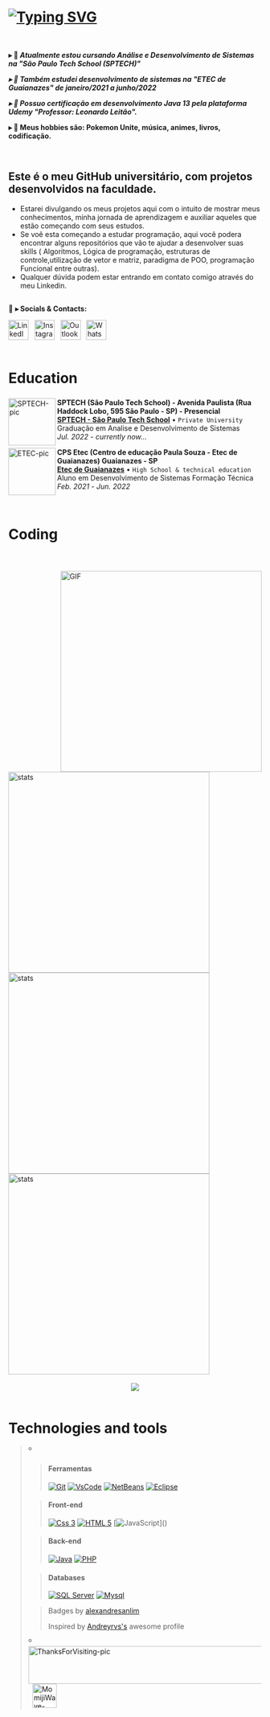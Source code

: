 <!--
❗ ➤ References used in this Repository:
🔗 • https://github.com/kyechan99/capsule-render
🔗 • https://github.com/antonkomarev/github-profile-views-counter
🔗 • https://github.com/DenverCoder1/custom-icon-badges
🔗 • https://github.com/DenverCoder1/github-readme-streak-stats
🔗 • https://github.com/anuraghazra/github-readme-stats
🔗 • https://github.com/lucassilvallima/Badges4-README.md-Profile
🔗 • https://profilepicturemaker.com
🔗 • https://devicon.dev
🔗 • https://shields.io
🔗 • https://emoji.gg
🔗 • https://getemoji.com
🔗 • https://github.com/juletopi/juletopi
🔗 • https://github.com/DarkBear0121
-->


###
# [![Typing SVG](https://readme-typing-svg.demolab.com?font=Arial&size=40&pause=1000&color=FFFFFF&background=FFFFFF00&vCenter=true&width=1000&height=60&lines=%F0%9F%91%8B+Olá+Meu+nome+é+Lucas,+e+eu+sou+um+desenvolvedor)](https://git.io/typing-svg)

<br>

**▸ 🔭 <i> Atualmente estou cursando Análise e Desenvolvimento de Sistemas na "São Paulo Tech School (SPTECH)"**

**▸ 🔭 Também estudei desenvolvimento de sistemas na "ETEC de Guaianazes" de janeiro/2021 a junho/2022**

**▸ 🔭 Possuo certificação em desenvolvimento Java 13 pela plataforma Udemy "Professor: Leonardo Leitão". </i>**

**▸ 🔭 Meus hobbies são: Pokemon Unite, música, animes, livros, codificação. </i>**

<br>

## <h2>Este é o meu GitHub universitário, com projetos desenvolvidos na faculdade.</h2>
  - Estarei divulgando os meus projetos aqui com o intuito de mostrar meus conhecimentos, minha jornada de aprendizagem e auxiliar aqueles que estão começando com seus estudos.
 - Se voê esta começando a estudar programação, aqui você podera encontrar alguns repositórios que vão te ajudar a desenvolver suas skills ( Algoritmos, Lógica de programação, estruturas de controle,utilização de vetor e matriz, paradigma de POO, programação Funcional entre outras).
 - Qualquer dúvida podem  estar entrando em contato comigo através do meu Linkedin.  <br>

##

💬 **▸ Socials & Contacts:**

<div align='left'>
    <a href="https://www.linkedin.com/in/lucas-analistasistemas/"><img src="https://cdn.jsdelivr.net/gh/devicons/devicon/icons/linkedin/linkedin-original.svg"  width="40" height="40" alt="LinkedIn-icon"></a>&nbsp;&nbsp;
<a href="https://www.instagram.com/luckas_sillva_lima/"><img src="https://cdn3.emoji.gg/emojis/6333-instagram.png" width="40" height="40" alt="Instagram-icon"></a>&nbsp;&nbsp;
<a href="mailto:luckassilvallima@hotmail.com"><img src="https://pngimg.com/uploads/email/email_PNG100738.png" width="40" height="40" alt="Outlook-icon"></a>&nbsp;&nbsp;
<a href="http://api.whatsapp.com/send?phone=5511960139706"><img src="https://cdn3.emoji.gg/emojis/6158-whatsapp.png" width="40" height="40" alt="WhatsApp-icon"></a>&nbsp;&nbsp;
</div>

<br>

# Education

###

  <a href="https://www.sptech.school/"><img src="https://yt3.googleusercontent.com/m0jih65f0Q0AMYehLv47SoZ3uHsnq6TgXj6gsedR44PCIdN1CIV4fdEp-7vgx8s0iESYooRpDxY=s900-c-k-c0x00ffffff-no-rj" align="left" width="94" height="94" alt="SPTECH-pic"/></a>
  **SPTECH (São Paulo Tech School) - Avenida Paulista (Rua Haddock Lobo, 595 São Paulo - SP) - Presencial** \
  [**SPTECH - São Paulo Tech School**](https://www.sptech.school/) • `Private University` \
  Graduação em Analise e Desenvolvimento de Sistemas \
  <i>Jul. 2022</i> - <i>currently now...</i>
  <br/>

  <a href="https://www.cps.sp.gov.br/etecs/etec-de-guaianazes-guaianazes/"><img src="https://avatars.githubusercontent.com/u/11151038?s=200&v=4" align="left" width="94" height="94" alt="ETEC-pic"/></a>
  **CPS Etec (Centro de educação Paula Souza - Etec de Guaianazes) Guaianazes - SP** \
  [**Etec de Guaianazes**](https://www.cps.sp.gov.br/etecs/etec-de-guaianazes-guaianazes/) • `High School & technical education` \
  Aluno em Desenvolvimento de Sistemas Formação Técnica \
  <i>Feb. 2021</i> - <i>Jun. 2022</i>
  <br/>
  
<br>
  
# Coding
  
<header>
  <link rel="stylesheet" href="https://cdn.jsdelivr.net/gh/devicons/devicon@v2.14.0/devicon.min.css">
</header>
  
  <img align="right" alt="GIF" src="https://gifs.eco.br/wp-content/uploads/2022/11/gifs-de-programador-29.gif" height='400px' width="400px"/>
  
<div align="left">
<img width="400" src="https://github-readme-stats-sigma-five.vercel.app/api?username=lucassilvvallima&show_icons=true&count_private=true&include_all_commits=true&theme=radical&border=14082b" alt="stats">
</div>  

<div align="left">
<img width='400' src="https://github-readme-stats.vercel.app/api/top-langs/?username=lucassilvvallima&layout=compact&langs_count=6&include=private&theme=radical&border_color=14082b&hide=jupyter%20notebook,makefile,c%2B%2B,cmake,hack,shell,css,html" alt="stats">
</div>  

<div align="left">
 <img width='400' src="http://github-profile-summary-cards.vercel.app/api/cards/profile-details?username=lucassilvvallima&border_color=ffffff&theme=radical" alt="stats">
</div>

<br>

<div align='center'>
  <img src="https://github-profile-trophy.vercel.app/?username=lucassilvvallima&row=1&column=6&theme=radical&margin-w=15&margin-h=15"/>
</div>

<br>

###

# Technologies and tools

>º
>> #### Ferramentas
>>
>> [![Git](https://img.shields.io/badge/GIT-E44C30?style=for-the-badge&logo=git&logoColor=white)]()
>> [![VsCode](https://img.shields.io/badge/VSCode-0078D4?style=for-the-badge&logo=visual%20studio%20code&logoColor=white)]()
>> [![NetBeans](https://img.shields.io/badge/apache%20netbeans-1B6AC6?style=for-the-badge&logo=apache%20netbeans%20IDE&logoColor=white)]()
>> [![Eclipse](https://img.shields.io/badge/Eclipse-2C2255?style=for-the-badge&logo=eclipse&logoColor=white)]()
>
>> #### Front-end
>>
>> [![Css 3](https://img.shields.io/badge/CSS3-1572B6?style=for-the-badge&logo=css3&logoColor=white)]()
>> [![HTML 5](https://img.shields.io/badge/HTML5-E34F26?style=for-the-badge&logo=html5&logoColor=white)]()
>> [![JavaScript](https://img.shields.io/badge/JavaScript-323330?style=for-the-badge&logo=javascript&logoColor=F7DF1E")]()
>
>> #### Back-end
>>
>> [![Java](https://img.shields.io/badge/Java-ED8B00?style=for-the-badge&logo=java&logoColor=white)]()
>> [![PHP](https://img.shields.io/badge/PHP-777BB4?style=for-the-badge&logo=php&logoColor=white)]()
>
>> #### Databases
>>
>> [![SQL Server](https://img.shields.io/badge/Microsoft%20SQL%20Server-CC2927?style=for-the-badge&logo=microsoft%20sql%20server&logoColor=white)]()
>> [![Mysql](https://img.shields.io/badge/MySQL-005C84?style=for-the-badge&logo=mysql&logoColor=white)](https://www.mysql.com/)
>
>> Badges by [alexandresanlim](https://github.com/alexandresanlim/Badges4-README.md-Profile#-database- "Click Me")
>>
>> Inspired by [Andreyrvs's](https://github.com/Andreyrvs- "Click Me") awesome profile
>
>º
<a href="https://user-images.githubusercontent.com/76459155/190626822-07db797b-c700-49ba-acc6-9dbcc32ef235.png"><img align="center" src="https://user-images.githubusercontent.com/76459155/189621564-f03a3dc6-3ef8-404e-8bfc-17815b409f2a.png" align="center" width="530" height="75" alt="ThanksForVisiting-pic" /></a> &#8196; <a href="https://emoji.gg/emoji/1564-momijiwave"><img src="https://cdn3.emoji.gg/emojis/1564-momijiwave.png" width="48" height="48" alt="MomijiWave-emoji"></a>
</div>
